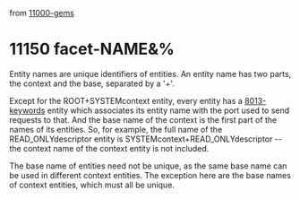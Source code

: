 from [11000-gems](11000-gems.md)
# 11150 facet-NAME&%
Entity names are unique identifiers of entities. An entity name has two parts, the context and the base, separated by a '+'.

Except for the ROOT+SYSTEMcontext entity, every entity has a [8013-keywords](../6blog/21/21-3%20Q3/2133/8013-keywords.md) entity which associates its entity name with the port used to send requests to that. And the base name of the context is the first part of the names of its entities. So, for example, the full name of the READ_ONLYdescriptor entity is SYSTEMcontext+READ_ONLYdescriptor -- the context name of the context entity is not included.

The base name of entities need not be unique, as the same base name can be used in different context entities. The exception here are the base names of context entities, which must all be unique. 